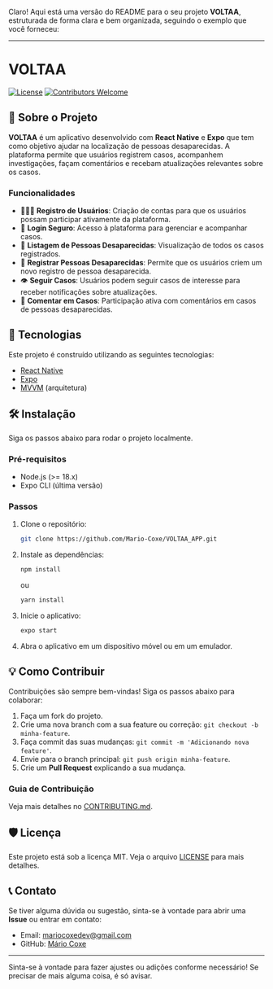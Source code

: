 Claro! Aqui está uma versão do README para o seu projeto **VOLTAA**, estruturada de forma clara e bem organizada, seguindo o exemplo que você forneceu:

---

# VOLTAA

[![License](https://img.shields.io/badge/license-MIT-green)](LICENSE)
[![Contributors Welcome](https://img.shields.io/badge/contributors-welcome-brightgreen)](CONTRIBUTING.md)

## 📝 Sobre o Projeto

**VOLTAA** é um aplicativo desenvolvido com **React Native** e **Expo** que tem como objetivo ajudar na localização de pessoas desaparecidas. A plataforma permite que usuários registrem casos, acompanhem investigações, façam comentários e recebam atualizações relevantes sobre os casos.

### Funcionalidades

- 🧑‍🤝‍🧑 **Registro de Usuários**: Criação de contas para que os usuários possam participar ativamente da plataforma.
- 🔐 **Login Seguro**: Acesso à plataforma para gerenciar e acompanhar casos.
- 📃 **Listagem de Pessoas Desaparecidas**: Visualização de todos os casos registrados.
- 📝 **Registrar Pessoas Desaparecidas**: Permite que os usuários criem um novo registro de pessoa desaparecida.
- 👁️ **Seguir Casos**: Usuários podem seguir casos de interesse para receber notificações sobre atualizações.
- 💬 **Comentar em Casos**: Participação ativa com comentários em casos de pessoas desaparecidas.

## 🚀 Tecnologias

Este projeto é construído utilizando as seguintes tecnologias:

- [React Native](https://reactnative.dev/)
- [Expo](https://expo.dev/)
- [MVVM](https://en.wikipedia.org/wiki/Model%E2%80%93view%E2%80%93viewmodel) (arquitetura)

## 🛠️ Instalação

Siga os passos abaixo para rodar o projeto localmente.

### Pré-requisitos

- Node.js (>= 18.x)
- Expo CLI (última versão)

### Passos

1. Clone o repositório:

   ```bash
   git clone https://github.com/Mario-Coxe/VOLTAA_APP.git
   ```

2. Instale as dependências:

   ```bash
   npm install
   ```

   ou

   ```bash
   yarn install
   ```

3. Inicie o aplicativo:

   ```bash
   expo start
   ```

4. Abra o aplicativo em um dispositivo móvel ou em um emulador.

## 💡 Como Contribuir

Contribuições são sempre bem-vindas! Siga os passos abaixo para colaborar:

1. Faça um fork do projeto.
2. Crie uma nova branch com a sua feature ou correção: `git checkout -b minha-feature`.
3. Faça commit das suas mudanças: `git commit -m 'Adicionando nova feature'`.
4. Envie para o branch principal: `git push origin minha-feature`.
5. Crie um **Pull Request** explicando a sua mudança.

### Guia de Contribuição

Veja mais detalhes no [CONTRIBUTING.md](CONTRIBUTING.md).

## 🛡️ Licença

Este projeto está sob a licença MIT. Veja o arquivo [LICENSE](LICENSE) para mais detalhes.

## 📞 Contato

Se tiver alguma dúvida ou sugestão, sinta-se à vontade para abrir uma **Issue** ou entrar em contato:

- Email: [mariocoxedev@gmail.com](mailto:mariocoxedev@gmail.com)
- GitHub: [Mário Coxe](https://github.com/Mario-Coxe)

---

Sinta-se à vontade para fazer ajustes ou adições conforme necessário! Se precisar de mais alguma coisa, é só avisar.
